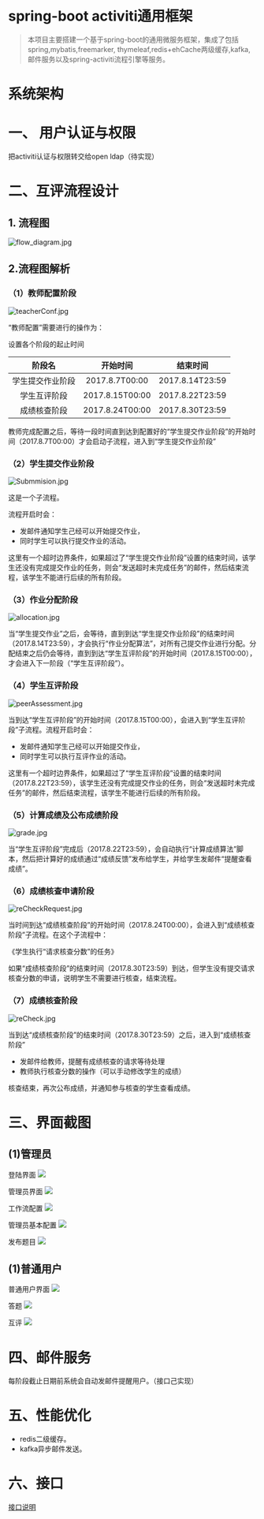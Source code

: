 # spring-boot activiti通用框架
> 本项目主要搭建一个基于spring-boot的通用微服务框架，集成了包括spring,mybatis,freemarker,
thymeleaf,redis+ehCache两级缓存,kafka,邮件服务以及spring-activiti流程引擎等服务。

# 系统架构

# 一、 用户认证与权限

把activiti认证与权限转交给open ldap（待实现）

# 二、互评流程设计

## 1. 流程图

![flow_diagram.jpg](./doc/pictures/flow_diagram.jpg)

## 2.流程图解析
### （1）教师配置阶段


![teacherConf.jpg](./doc/pictures/teacherConf.jpg)

“教师配置”需要进行的操作为：

设置各个阶段的起止时间

|阶段名|	开始时间|	结束时间|
|:--:|:--:|:--:|
|学生提交作业阶段	|2017.8.7T00:00	|2017.8.14T23:59|
|学生互评阶段	|2017.8.15T00:00	|2017.8.22T23:59|
|成绩核查阶段	|2017.8.24T00:00	|2017.8.30T23:59|

教师完成配置之后，等待一段时间直到达到配置好的“学生提交作业阶段”的开始时间（2017.8.7T00:00）才会启动子流程，进入到“学生提交作业阶段”
### （2）学生提交作业阶段


![Submmision.jpg](./doc/pictures/Submmision.jpg)

这是一个子流程。

流程开启时会：
+ 发邮件通知学生己经可以开始提交作业，
+ 同时学生可以执行提交作业的活动。

这里有一个超时边界条件，如果超过了“学生提交作业阶段”设置的结束时间，该学生还没有完成提交作业的任务，则会“发送超时未完成任务”的邮件，然后结束流程，该学生不能进行后续的所有阶段。
### （3）作业分配阶段

![allocation.jpg](./doc/pictures/allocation.jpg)

当“学生提交作业”之后，会等待，直到到达“学生提交作业阶段”的结束时间（2017.8.14T23:59），才会执行“作业分配算法”，对所有己提交作业进行分配。分配结束之后仍会等待，直到到达“学生互评阶段”的开始时间（2017.8.15T00:00），才会进入下一阶段（“学生互评阶段”）。

### （4）学生互评阶段

![peerAssessment.jpg](./doc/pictures/peerAssessment.jpg)

当到达“学生互评阶段”的开始时间（2017.8.15T00:00），会进入到“学生互评阶段”子流程。流程开启时会：
+ 发邮件通知学生己经可以开始提交作业，
+ 同时学生可以执行互评作业的活动。

这里有一个超时边界条件，如果超过了“学生互评阶段”设置的结束时间（2017.8.22T23:59），该学生还没有完成提交作业的任务，则会“发送超时未完成任务”的邮件，然后结束流程，该学生不能进行后续的所有阶段。


### （5）计算成绩及公布成绩阶段


![grade.jpg](./doc/pictures/grade.jpg)

当“学生互评阶段”完成后（2017.8.22T23:59），会自动执行“计算成绩算法”脚本，然后把计算好的成绩通过“成绩反馈”发布给学生，并给学生发邮件“提醒查看成绩”。

### （6）成绩核查申请阶段

![reCheckRequest.jpg](./doc/pictures/reCheckRequest.jpg)

当时间到达“成绩核查阶段”的开始时间（2017.8.24T00:00），会进入到“成绩核查阶段”子流程。在这个子流程中：

《学生执行“请求核查分数”的任务》

如果“成绩核查阶段”的结束时间（2017.8.30T23:59）到达，但学生没有提交请求核查分数的申请，说明学生不需要进行核查，结束流程。

### （7）成绩核查阶段

![reCheck.jpg](./doc/pictures/reCheck.jpg)

当到达“成绩核查阶段”的结束时间（2017.8.30T23:59）之后，进入到“成绩核查阶段”

+ 发邮件给教师，提醒有成绩核查的请求等待处理
+ 教师执行核查分数的操作（可以手动修改学生的成绩）

核查结束，再次公布成绩，并通知参与核查的学生查看成绩。

# 三、界面截图

## (1)管理员

登陆界面
![](./pictures/登陆界面.png)

管理员界面
![](./pictures/管理员登录界面.png)

工作流配置
![](./pictures/工作流配置.png)

管理员基本配置
![](./pictures/管理员基本配置.png)

发布题目
![](./pictures/发布题目.png)



## (1)普通用户

普通用户界面
![](./pictures/普通用户登陆.png)

答题
![](./pictures/答题.png)


互评
![](./pictures/互评.png)


# 四、邮件服务

每阶段截止日期前系统会自动发邮件提醒用户。（接口己实现）

# 五、性能优化

+ redis二级缓存。
+ kafka异步邮件发送。

# 六、接口

[接口说明](./doc/接口说明.md)
